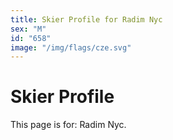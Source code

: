 ```yaml
---
title: Skier Profile for Radim Nyc
sex: "M"
id: "658"
image: "/img/flags/cze.svg" 
---
```


# Skier Profile

This page is for: Radim Nyc.
    